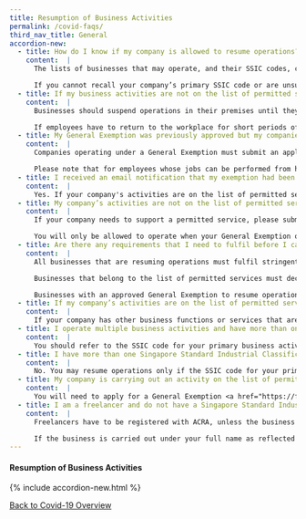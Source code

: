 ```yaml
---
title: Resumption of Business Activities
permalink: /covid-faqs/
third_nav_title: General
accordion-new:
  - title: How do I know if my company is allowed to resume operations?
    content:  |
      The lists of businesses that may operate, and their SSIC codes, can be found <a href="/images/covid/Permittedserviceslist2.pdf" target="_blank">here</a>. Businesses on these lists do not need to apply to Ministry of Trade and Industry (MTI) for exemption before resuming operations. They are required to log in to GoBusiness and submit the number of on-site workers they have, within two weeks of the date of resumption of operations.

      If you cannot recall your company’s primary SSIC code or are unsure of what your business activity is classified as, you can log in to <a href="https://www.bizfile.gov.sg/" target="_blank">BizFile+</a> with your CorpPass to retrieve your primary SSIC code. You can then look for it on the list of permitted services.
  - title: If my business activities are not on the list of permitted services, can I apply for an exemption to resume business activities?
    content:  |
      Businesses should suspend operations in their premises until they are approved by Ministry of Trade and Industry (MTI) to continue operations or their business activity gets added to the list of permitted services here.

      If employees have to return to the workplace for short periods of time (ie: less than a day), employers are required to apply to MTI for a time-limited exemption here. If employers need to maintain a skeletal workforce at the workplace for longer periods, they need to apply for a general exemption <a href="https://form.gov.sg/#!/5ed05c2cde28b7001163f2f2" target="_blank">here</a>.
  - title: My General Exemption was previously approved but my companies’ activities are not on the   permitted services list. Will I be able to continue operations? Can our employees who are currently working from home return to the workplace?
    content:  |
      Companies operating under a General Exemption must submit an application on GoBusiness for more employees to return to the workplace.

      Please note that for employees whose jobs can be performed from home, employers must ensure that they continue to do so for at least half their working time, measured over a reasonable period of time not exceeding four weeks. In addition, no more than half of employees who are able to work from home are allowed to be at the workplace at any point in time.
  - title: I received an email notification that my exemption had been rescinded, but my company falls under the list of permitted services. Will I be able to resume operations?
    content:  |
      Yes. If your company's activities are on the list of permitted services, you will be allowed to resume operations. If your company has other business functions or services that are not on the list of permitted services, these business functions or services must remain suspended until further notice.
  - title: My company’s activities are not on the list of permitted services, but we support a permitted service that is listed. Can I appeal?
    content:  |
      If your company needs to support a permitted service, please submit an application for a General Exemption or a Time-Limited Exemption on GoBusiness <a href="https://form.gov.sg/#!/5ed05c2cde28b7001163f2f2" target="_blank">here</a>.

      You will only be allowed to operate when your General Exemption or Time-Limited Exemption is approved.
  - title: Are there any requirements that I need to fulfil before I can resume operations?
    content:  |
      All businesses that are resuming operations must fulfil stringent safe management measures, as well as comply with any sector-specific requirements relevant to their business, before resuming operations. Please read about these requirements <a href="/safemanagement/general/">here</a>.

      Businesses that belong to the list of permitted services must declare the number of workers who are working onsite using GoBusiness **within 2 weeks of the date of resumption of operations**.

      Businesses with an approved General Exemption to resume operations must declare the number of workers who are working onsite **within 2 days of resuming operations**.    
  - title: If my company’s activities are on the list of permitted services, will I be able to resume all my business functions?
    content:  |    
      If your company has other business functions or services that are not on the list of permitted services, these business functions or services must remain suspended until further notice.
  - title: I operate multiple business activities and have more than one Singapore Standard Industrial Classification (SSIC) code tagged to my business. Which code should I refer to?
    content:  |
      You should refer to the SSIC code for your primary business activity and see if it's on the list of permitted services that can resume operations <a href="/permittedlist/">here</a>.
  - title: I have more than one Singapore Standard Industrial Classification (SSIC) code tagged to my business. If my primary activity is not on the list of permitted services, but my secondary activity is, will I still be allowed to resume operations?
    content:  |
      No. You may resume operations only if the SSIC code for your primary business activity is on the list of permitted services that can resume operations. However, if you intend to only carry out the secondary activity and not the primary activity, you may apply for a General Exemption <a href="https://form.gov.sg/#!/5ed05c2cde28b7001163f2f2" target="_blank">here</a>.
  - title: My company is carrying out an activity on the list of permitted services. However, my SSIC code does not match the listed code on the website. Will I still be allowed to resume operations?
    content:  |
      You will need to apply for a General Exemption <a href="https://form.gov.sg/#!/5ed05c2cde28b7001163f2f2" target="_blank">here</a> and receive approval before resuming operations.   
  - title: I am a freelancer and do not have a Singapore Standard Industrial Classification (SSIC) code. How do I know if I can resume service?
    content:  |
      Freelancers have to be registered with ACRA, unless the business is carried out under your full name as reflected in your NRIC.

      If the business is carried out under your full name as reflected in your NRIC, you can include a description of your business and search for the corresponding SSIC code on BizFile+ <a href="https://www.bizfile.gov.sg/ngbbizfileinternet/faces/oracle/webcenter/portalapp/pages/BizfileHomepage.jspx" target="_blank">here</a>. Once you have retrieved your SSIC code, please check if it's on the list of permitted services that can resume operations <a href="https://form.gov.sg/#!/5ed05c2cde28b7001163f2f2" target="_blank">here</a>.         
---
```


#### Resumption of Business Activities
{% include accordion-new.html %}

[Back to Covid-19 Overview](/covid/)
